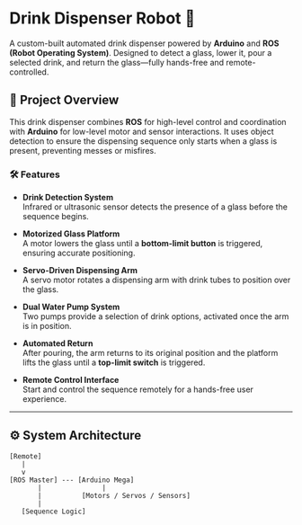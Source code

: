 # Drink Dispenser Robot 🍹

A custom-built automated drink dispenser powered by **Arduino** and **ROS (Robot Operating System)**. Designed to detect a glass, lower it, pour a selected drink, and return the glass—fully hands-free and remote-controlled.

## 🚀 Project Overview

This drink dispenser combines **ROS** for high-level control and coordination with **Arduino** for low-level motor and sensor interactions. It uses object detection to ensure the dispensing sequence only starts when a glass is present, preventing messes or misfires.

### 🛠️ Features

- **Drink Detection System**  
  Infrared or ultrasonic sensor detects the presence of a glass before the sequence begins.

- **Motorized Glass Platform**  
  A motor lowers the glass until a **bottom-limit button** is triggered, ensuring accurate positioning.

- **Servo-Driven Dispensing Arm**  
  A servo motor rotates a dispensing arm with drink tubes to position over the glass.

- **Dual Water Pump System**  
  Two pumps provide a selection of drink options, activated once the arm is in position.

- **Automated Return**  
  After pouring, the arm returns to its original position and the platform lifts the glass until a **top-limit switch** is triggered.

- **Remote Control Interface**  
  Start and control the sequence remotely for a hands-free user experience.

---

## ⚙️ System Architecture

```plaintext
[Remote]
   |
   v
[ROS Master] --- [Arduino Mega]
       |               |
       |          [Motors / Servos / Sensors]
       |
   [Sequence Logic]
